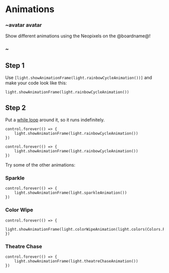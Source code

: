 # Animations

### ~avatar avatar

Show different animations using the Neopixels on the @boardname@!

### ~

## Step 1

Use ``[light.showAnimationFrame(light.rainbowCycleAnimation())]`` and make your code look like this:

```blocks
light.showAnimationFrame(light.rainbowCycleAnimation())
```

## Step 2

Put a [while loop](/blocks/loops/while) around it, so it runs indefinitely. 

```blocks
control.forever(() => {
    light.showAnimationFrame(light.rainbowCycleAnimation())
})
```

```sim
control.forever(() => {
    light.showAnimationFrame(light.rainbowCycleAnimation())
})
```

Try some of the other animations: 

### Sparkle

```blocks
control.forever(() => {
    light.showAnimationFrame(light.sparkleAnimation())
})
```

### Color Wipe

```blocks
control.forever(() => {
    light.showAnimationFrame(light.colorWipeAnimation(light.colors(Colors.Red)))
})
```

### Theatre Chase

```blocks
control.forever(() => {
    light.showAnimationFrame(light.theatreChaseAnimation())
})
```

